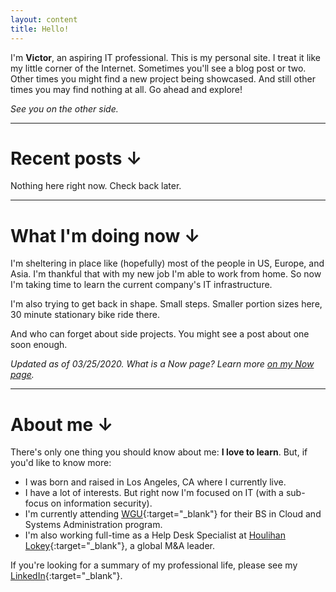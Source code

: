```yaml
---
layout: content
title: Hello!
---
```

I'm **Victor**, an aspiring IT professional. This is my personal site. I treat it like my little corner of the Internet. Sometimes you'll see a blog post or two. Other times you might find a new project being showcased. And still other times you may find nothing at all. Go ahead and explore! 

*See you on the other side.*

---

# Recent posts ↓

Nothing here right now. Check back later.

<!-- <ul>
  {% for post in site.posts limit:3 %}
    <li>
      <h2><a href="{{ post.url }}">{{ post.title }}</a></h2>
      <br/>
    </li>
  {% endfor %}
</ul>

#### [See all posts.](/posts) -->

---

# What I'm doing now ↓
I'm sheltering in place like (hopefully) most of the people in US, Europe, and Asia. I'm thankful that with my new job I'm able to work from home. So now I'm taking time to learn the current company's IT infrastructure.

I'm also trying to get back in shape. Small steps. Smaller portion sizes here, 30 minute stationary bike ride there.

And who can forget about side projects. You might see a post about one soon enough.

*Updated as of 03/25/2020. What is a Now page? Learn more [on my Now page](/now).*

---

# About me ↓
There's only one thing you should know about me: **I love to learn**. But, if you'd like to know more:

- I was born and raised in Los Angeles, CA where I currently live.
- I have a lot of interests. But right now I'm focused on IT (with a sub-focus on information security).
- I'm currently attending [WGU](https://www.wgu.edu/){:target="_blank"} for their BS in Cloud and Systems Administration program. 
- I'm also working full-time as a Help Desk Specialist at [Houlihan Lokey](https://www.hl.com/){:target="_blank"}, a global M&A leader.


If you're looking for a summary of my professional life, please see my [LinkedIn](https://www.linkedin.com/in/victorbilgin/){:target="_blank"}.